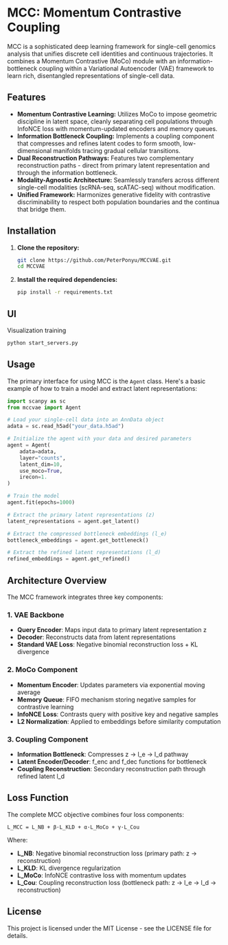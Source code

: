 
# MCC: Momentum Contrastive Coupling

MCC is a sophisticated deep learning framework for single-cell genomics analysis that unifies discrete cell identities and continuous trajectories. It combines a Momentum Contrastive (MoCo) module with an information-bottleneck coupling within a Variational Autoencoder (VAE) framework to learn rich, disentangled representations of single-cell data.

## Features

- **Momentum Contrastive Learning:** Utilizes MoCo to impose geometric discipline in latent space, cleanly separating cell populations through InfoNCE loss with momentum-updated encoders and memory queues.
- **Information Bottleneck Coupling:** Implements a coupling component that compresses and refines latent codes to form smooth, low-dimensional manifolds tracing gradual cellular transitions.
- **Dual Reconstruction Pathways:** Features two complementary reconstruction paths - direct from primary latent representation and through the information bottleneck.
- **Modality-Agnostic Architecture:** Seamlessly transfers across different single-cell modalities (scRNA-seq, scATAC-seq) without modification.
- **Unified Framework:** Harmonizes generative fidelity with contrastive discriminability to respect both population boundaries and the continua that bridge them.

## Installation

1.  **Clone the repository:**
    ```bash
    git clone https://github.com/PeterPonyu/MCCVAE.git
    cd MCCVAE
    ```
2.  **Install the required dependencies:**
    ```bash
    pip install -r requirements.txt
    ```

## UI

Visualization training

```bash
python start_servers.py
```

## Usage

The primary interface for using MCC is the `Agent` class. Here's a basic example of how to train a model and extract latent representations:

```python
import scanpy as sc
from mccvae import Agent

# Load your single-cell data into an AnnData object
adata = sc.read_h5ad("your_data.h5ad")

# Initialize the agent with your data and desired parameters
agent = Agent(
    adata=adata,
    layer="counts",
    latent_dim=10,
    use_moco=True,
    irecon=1.
)

# Train the model
agent.fit(epochs=1000)

# Extract the primary latent representations (z)
latent_representations = agent.get_latent()

# Extract the compressed bottleneck embeddings (l_e)
bottleneck_embeddings = agent.get_bottleneck()

# Extract the refined latent representations (l_d)
refined_embeddings = agent.get_refined()
```

## Architecture Overview

The MCC framework integrates three key components:

### 1. VAE Backbone
- **Query Encoder**: Maps input data to primary latent representation z
- **Decoder**: Reconstructs data from latent representations
- **Standard VAE Loss**: Negative binomial reconstruction loss + KL divergence

### 2. MoCo Component
- **Momentum Encoder**: Updates parameters via exponential moving average
- **Memory Queue**: FIFO mechanism storing negative samples for contrastive learning
- **InfoNCE Loss**: Contrasts query with positive key and negative samples
- **L2 Normalization**: Applied to embeddings before similarity computation

### 3. Coupling Component
- **Information Bottleneck**: Compresses z → l_e → l_d pathway
- **Latent Encoder/Decoder**: f_enc and f_dec functions for bottleneck
- **Coupling Reconstruction**: Secondary reconstruction path through refined latent l_d

## Loss Function

The complete MCC objective combines four loss components:

```
L_MCC = L_NB + β·L_KLD + α·L_MoCo + γ·L_Cou
```

Where:
- **L_NB**: Negative binomial reconstruction loss (primary path: z → reconstruction)
- **L_KLD**: KL divergence regularization
- **L_MoCo**: InfoNCE contrastive loss with momentum updates
- **L_Cou**: Coupling reconstruction loss (bottleneck path: z → l_e → l_d → reconstruction)


## License

This project is licensed under the MIT License - see the LICENSE file for details.
